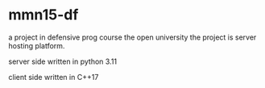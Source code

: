 # mmn15-df

a project in defensive prog course the  open university
the project is server hosting  platform.



server side written in python 3.11

client side  written in C++17
 
